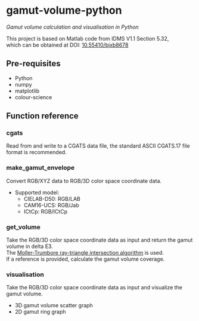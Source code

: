 # gamut-volume-python

*Gamut volume calculation and visualisation in Python*  

This project is based on Matlab code from IDMS V1.1 Section 5.32,  
which can be obtained at DOI: [10.55410/bjxb8678](https://www.sid.org/Standards/ICDM-DOI#gamut_volume_1.1r02)  

## Pre-requisites

- Python  
- numpy  
- matplotlib  
- colour-science  

## Function reference

### cgats

Read from and write to a CGATS data file, the standard ASCII CGATS.17 file format is recommended.  

### make_gamut_envelope

Convert RGB/XYZ data to RGB/3D color space coordinate data.  

- Supported model:  
  - CIELAB-D50: RGB/LAB  
  - CAM16-UCS: RGB/Jab  
  - ICtCp: RGB/ICtCp  

### get_volume

Take the RGB/3D color space coordinate data as input and return the gamut volume in delta E3.  
The [Moller-Trumbore ray-triangle intersection algorithm](https://doi.org/10.1080/10867651.1997.10487472) is used.  
If a reference is provided, calculate the gamut volume coverage.  

### visualisation

Take the RGB/3D color space coordinate data as input and visualize the gamut volume.  

- 3D gamut volume scatter graph  
- 2D gamut ring graph  
